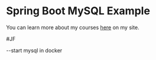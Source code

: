 # Spring Boot MySQL Example

You can learn more about my courses [here](http://courses.springframework.guru/courses/) on my site.

#JF

--start mysql in docker
